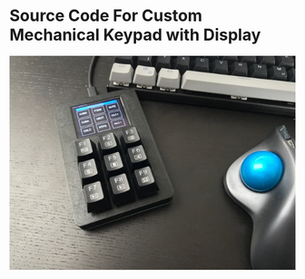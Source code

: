 # Source Code For Custom Mechanical Keypad with Display

![Custom Mechanical Keypad](./media/keypad.jpg "Custom Mechanical Keypad")
